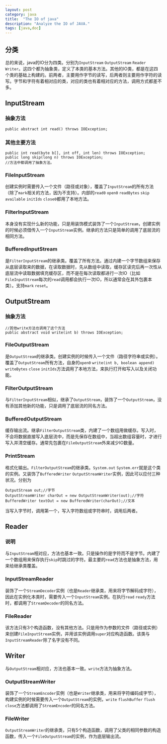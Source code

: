 ```yaml
---
layout: post
category: java
title:  "The IO of java"
description: "Analyze the IO of JAVA."
tags: [java,doc]
---
```


## 分类

总的来说，java的IO分为四类。分别为`InputStream` `OutputStream` `Reader` `Writer`。这四个都为抽象类，定义了本类的基本方法。其他的IO类，都是在这四个类的基础上构建的。前两者，主要用作字节的读写，后两者则主要用作字符的读写。字节和字符有着相对应的类，对应的类也有着相对应的方法，调用方式都差不多。

## InputStream

### 抽象方法

```
public abstract int read() throws IOException;
```

### 其他主要方法

```
public int read(byte b[], int off, int len) throws IOException;
public long skip(long n) throws IOException;
//方法中都调用了抽象方法。
```

### FileInputStream

创建实例时需要传入一个文件（路径或对象），覆盖了`InputStream`的所有方法（除了`mark`相关的方法，因为不支持）。内部的`read0` `open0` `readBytes` `skip` `available` `initIds` `close0`都用了本地方法。

### FilterInputStream

本身没有实现什么新的功能，只是用装饰模式装饰了一个`InputStream`，创建实例的时候必须借传入一个`InputStream`实例。继承的方法只是简单的调用了底层流的相同方法。

### BufferedInputStream

是`FilterInputStream`的继承类。覆盖了所有方法。通过内建一个字节数组来保存从底层读取来的数据，在读取数据时，先从数组中读取，缓存区读完后再一次性从底层流中读取数据填充缓存区，而不是在每次读取都进行一次IO（比如`FileInputStream`每次的`read`调用都会执行一次IO，所以通常会在其外包裹本类）。支持`mark` `reset`。

## OutputStream

### 抽象方法

```
//其他write方法也调用了这个方法
public abstract void write(int b) throws IOException;
```

### FileOutputStream

是`OutputStream`的继承类。创建实例的时候传入一个文件（路径字符串或实例）。覆盖了`OutputStream`所有方法，自身的`open0` `write(int b, boolean append)` `writeBytes` `close` `initIds`方法调用了本地方法，来执行打开和写入以及关闭功能。 

### FilterOutputStream

与`FilterInputStream`相似，继承了`OutputStream`，装饰了一个`OutputStream`，没有添加其他新的功能，只是调用了底层流的同名方法。

### BufferedOutputStream

缓存输出流。继承`FilterOutputStream`类，内建了一个数组用做缓存。写入时，不会将数据直接写入底层流中，而是先保存在数组中，当超出数组容量时，才进行写入并清空缓存。通常先包裹在`FileOutputStream`外来减少IO数量。

### PrintStream

格式化输出。`FilterOutputStream`的继承类。`System.out` `System.err`就是这个类的实例。又装饰了`BufferedWriter` `OutputStreamWriter`实例，因此可以应付三种状况。分别为

```
OutputStream out;//字节
OutputStreamWriter charOut = new OutputStreamWriter(out);//字符
BufferedWriter textOut = new BufferedWriter(charOut);//文本
```

当写入字节时，调用第一个，写入字符数组或字符串时，调用后两者。

## Reader

### 说明

与`InputStream`相对应，方法也基本一致。只是操作的是字符而不是字节。内建了一个数组用来保存执行`skip`时跳过的字符。最主要的`read`方法也是抽象方法，用来给继承类覆盖。

### InputStreamReader

装饰了一个`StreamDecoder`实例（也是`Reader`继承类，用来将字节解码成字符），因此在实例化本类时，需要传入一个`InputStream`实例。在执行`read` `ready`方法时，都调用了`StreamDecoder`的同名方法。

### FileReader

该方法只有3个构造函数，没有其他方法。只是用作为参数的文件（路径或实例）来创建`FileInputStream`实例，并用该实例调用`super`对应构造函数。该类与`InputStreamReader`除了名字没有不同。

## Writer

与`OutputStream`相对应，方法也基本一致。`write`方法为抽象方法。

### OutputStreamWriter

装饰了一个`StreamEncoder`实例（也是`Writer`继承类，用来将字符编码成字节），构建实例的时候需要传入一个`OutputStream`的实例，`write` `flushBuffer` `flush` `close`方法都调用了`StreamEncoder`的同名方法。

### FileWriter

`OutputStreamWriter`的继承类，只有5个构造函数，调用了父类的相同参数的构造函数，传入一个`FileOutputStream`的实例，作为底层输出流。